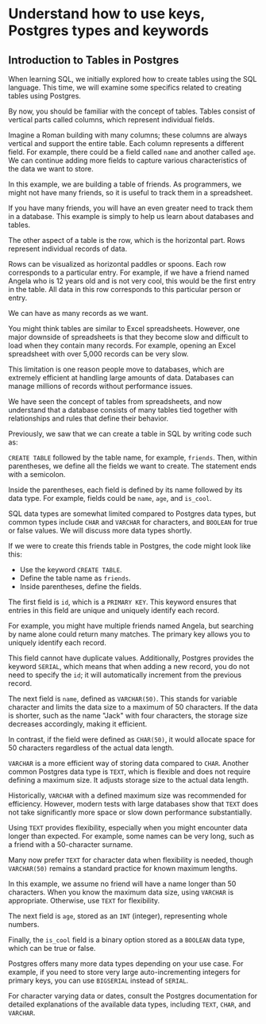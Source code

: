 # Understand how to use keys, Postgres types and keywords

## Introduction to Tables in Postgres

When learning SQL, we initially explored how to create tables using the SQL language. This time, we will examine some specifics related to creating tables using Postgres.

By now, you should be familiar with the concept of tables. Tables consist of vertical parts called columns, which represent individual fields.

Imagine a Roman building with many columns; these columns are always vertical and support the entire table. Each column represents a different field. For example, there could be a field called `name` and another called `age`. We can continue adding more fields to capture various characteristics of the data we want to store.

In this example, we are building a table of friends. As programmers, we might not have many friends, so it is useful to track them in a spreadsheet.

If you have many friends, you will have an even greater need to track them in a database. This example is simply to help us learn about databases and tables.

The other aspect of a table is the row, which is the horizontal part. Rows represent individual records of data.

Rows can be visualized as horizontal paddles or spoons. Each row corresponds to a particular entry. For example, if we have a friend named Angela who is 12 years old and is not very cool, this would be the first entry in the table. All data in this row corresponds to this particular person or entry.

We can have as many records as we want.

You might think tables are similar to Excel spreadsheets. However, one major downside of spreadsheets is that they become slow and difficult to load when they contain many records. For example, opening an Excel spreadsheet with over 5,000 records can be very slow.

This limitation is one reason people move to databases, which are extremely efficient at handling large amounts of data. Databases can manage millions of records without performance issues.

We have seen the concept of tables from spreadsheets, and now understand that a database consists of many tables tied together with relationships and rules that define their behavior.

Previously, we saw that we can create a table in SQL by writing code such as:

`CREATE TABLE` followed by the table name, for example, `friends`. Then, within parentheses, we define all the fields we want to create. The statement ends with a semicolon.

Inside the parentheses, each field is defined by its name followed by its data type. For example, fields could be `name`, `age`, and `is_cool`.

SQL data types are somewhat limited compared to Postgres data types, but common types include `CHAR` and `VARCHAR` for characters, and `BOOLEAN` for true or false values. We will discuss more data types shortly.

If we were to create this friends table in Postgres, the code might look like this:

- Use the keyword `CREATE TABLE`.
- Define the table name as `friends`.
- Inside parentheses, define the fields.

The first field is `id`, which is a `PRIMARY KEY`. This keyword ensures that entries in this field are unique and uniquely identify each record.

For example, you might have multiple friends named Angela, but searching by name alone could return many matches. The primary key allows you to uniquely identify each record.

This field cannot have duplicate values. Additionally, Postgres provides the keyword `SERIAL`, which means that when adding a new record, you do not need to specify the `id`; it will automatically increment from the previous record.

The next field is `name`, defined as `VARCHAR(50)`. This stands for variable character and limits the data size to a maximum of 50 characters. If the data is shorter, such as the name "Jack" with four characters, the storage size decreases accordingly, making it efficient.

In contrast, if the field were defined as `CHAR(50)`, it would allocate space for 50 characters regardless of the actual data length.

`VARCHAR` is a more efficient way of storing data compared to `CHAR`. Another common Postgres data type is `TEXT`, which is flexible and does not require defining a maximum size. It adjusts storage size to the actual data length.

Historically, `VARCHAR` with a defined maximum size was recommended for efficiency. However, modern tests with large databases show that `TEXT` does not take significantly more space or slow down performance substantially.

Using `TEXT` provides flexibility, especially when you might encounter data longer than expected. For example, some names can be very long, such as a friend with a 50-character surname.

Many now prefer `TEXT` for character data when flexibility is needed, though `VARCHAR(50)` remains a standard practice for known maximum lengths.

In this example, we assume no friend will have a name longer than 50 characters. When you know the maximum data size, using `VARCHAR` is appropriate. Otherwise, use `TEXT` for flexibility.

The next field is `age`, stored as an `INT` (integer), representing whole numbers.

Finally, the `is_cool` field is a binary option stored as a `BOOLEAN` data type, which can be true or false.

Postgres offers many more data types depending on your use case. For example, if you need to store very large auto-incrementing integers for primary keys, you can use `BIGSERIAL` instead of `SERIAL`.

For character varying data or dates, consult the Postgres documentation for detailed explanations of the available data types, including `TEXT`, `CHAR`, and `VARCHAR`.
